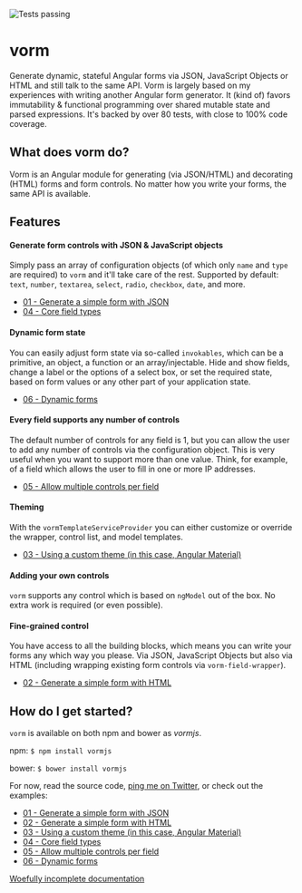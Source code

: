 ![Tests passing](https://travis-ci.org/plestik/vorm.svg?branch=master)
# vorm
Generate dynamic, stateful Angular forms via JSON, JavaScript Objects or HTML and still talk to the same API. Vorm is largely based on my experiences with writing another Angular form generator. It (kind of) favors immutability & functional programming over shared mutable state and parsed expressions. It's backed by over 80 tests, with close to 100% code coverage.

## What does vorm do?

Vorm is an Angular module for generating (via JSON/HTML) and decorating (HTML) forms and form controls. No matter how you write your forms, the same API is available. 

## Features

#### Generate form controls with JSON & JavaScript objects 

Simply pass an array of configuration objects (of which only `name` and `type` are required) to `vorm` and it'll take care of the rest. Supported by default: `text`, `number`, `textarea`, `select`, `radio`, `checkbox`, `date`, and more.

* [01 - Generate a simple form with JSON](http://plestik.github.io/vorm/examples/01/)
* [04 - Core field types](http://plestik.github.io/vorm/examples/04/)

#### Dynamic form state

You can easily adjust form state via so-called `invokables`, which can be a primitive, an object, a function or an array/injectable. Hide and show fields, change a label or the  options of a select box, or set the required state, based on form values or any other part of your application state.

* [06 - Dynamic forms](http://plestik.github.io/vorm/examples/06/)

#### Every field supports any number of controls

The default number of controls for any field is 1, but you can allow the user to add any number of controls via the configuration object. This is very useful when you want to support more than one value. Think, for example, of a field which allows the user to fill in one or more IP addresses.

* [05 - Allow multiple controls per field](http://plestik.github.io/vorm/examples/05/)

#### Theming

With the `vormTemplateServiceProvider` you can either customize or override the wrapper, control list, and model templates.

* [03 - Using a custom theme (in this case, Angular Material)](http://plestik.github.io/vorm/examples/03/)

#### Adding your own controls

`vorm` supports any control which is based on `ngModel` out of the box. No extra work is required (or even possible).

#### Fine-grained control

You have access to all the building blocks, which means you can write your forms any which way you please. Via JSON, JavaScript Objects but also via HTML (including wrapping existing form controls via `vorm-field-wrapper`).

* [02 - Generate a simple form with HTML](http://plestik.github.io/vorm/examples/02/)

## How do I get started?

`vorm` is available on both npm and bower as _vormjs_.

npm:
`$ npm install vormjs`

bower:
`$ bower install vormjs`

For now, read the source code, [ping me on Twitter](https://twitter.com/plestik), or check out the examples:
* [01 - Generate a simple form with JSON](http://plestik.github.io/vorm/examples/01/)
* [02 - Generate a simple form with HTML](http://plestik.github.io/vorm/examples/02/)
* [03 - Using a custom theme (in this case, Angular Material)](http://plestik.github.io/vorm/examples/03/)
* [04 - Core field types](http://plestik.github.io/vorm/examples/04/)
* [05 - Allow multiple controls per field](http://plestik.github.io/vorm/examples/05/)
* [06 - Dynamic forms](http://plestik.github.io/vorm/examples/06/)

[Woefully incomplete documentation](http://plestik.github.io/docs/partials/api/vorm/index.html)
